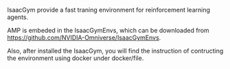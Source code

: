 IsaacGym provide a fast traning environment for reinforcement learning agents. 

AMP is embeded in the IsaacGymEnvs, which can be downloaded from 
https://github.com/NVIDIA-Omniverse/IsaacGymEnvs.

Also, after installed the IsaacGym, you will find the instruction of contructing the environment using docker under docker/file. 


